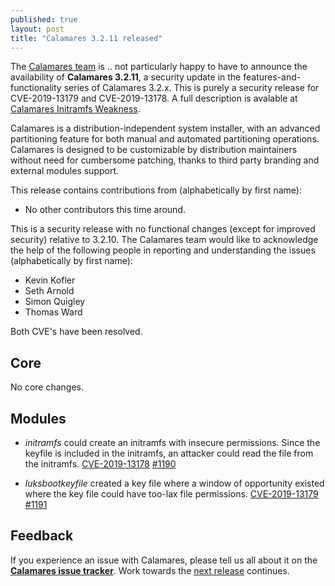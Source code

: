 ```yaml
---
published: true
layout: post
title: "Calamares 3.2.11 released"
---
```

The [Calamares team](https://calamares.io/team/) is .. not particularly happy to have to announce the
availability of **Calamares 3.2.11**, a security update in
the features-and-functionality series of Calamares 3.2.x.
This is purely a security release for CVE-2019-13179 and CVE-2019-13178.
A full description is avalable at [Calamares Initramfs Weakness](/calamares-cve-2019).

Calamares is a distribution-independent system installer, with an advanced
partitioning feature for both manual and automated partitioning operations.
Calamares is designed to be customizable by distribution maintainers without
need for cumbersome patching, thanks to third party branding and external
modules support.

<!--more-->

This release contains contributions from (alphabetically by first name):
 - No other contributors this time around.

This is a security release with no functional changes (except for
improved security) relative to 3.2.10. The Calamares team would like
to acknowledge the help of the following people in reporting and
understanding the issues (alphabetically by first name):
 - Kevin Kofler
 - Seth Arnold
 - Simon Quigley
 - Thomas Ward

Both CVE's have been resolved.

## Core ##

No core changes.

## Modules ##

 - *initramfs* could create an initramfs with insecure permissions.
   Since the keyfile is included in the initramfs, an attacker could
   read the file from the initramfs.
   [CVE-2019-13178](https://cve.mitre.org/cgi-bin/cvename.cgi?name=CVE-2019-13178)
   [#1190](https://github.com/calamares/calamares/issues/1190)

 - *luksbootkeyfile* created a key file where a window of opportunity
   existed where the key file could have too-lax file permissions.
   [CVE-2019-13179](https://cve.mitre.org/cgi-bin/cvename.cgi?name=CVE-2019-13179)
   [#1191](https://github.com/calamares/calamares/issues/1191)


## Feedback ##

If you experience an issue with Calamares, please tell us all about it
on the [**Calamares issue tracker**][1]. Work towards the [next release][3] continues.

[1]: https://github.com/calamares/calamares/issues
[3]: https://github.com/calamares/calamares/milestone/54
